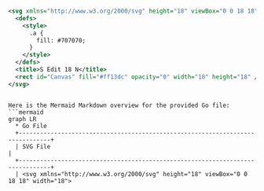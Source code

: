 ```svg

<svg xmlns="http://www.w3.org/2000/svg" height="18" viewBox="0 0 18 18" width="18">
  <defs>
    <style>
      .a {
        fill: #707070;
      }
    </style>
  </defs>
  <title>S Edit 18 N</title>
  <rect id="Canvas" fill="#ff13dc" opacity="0" width="18" height="18" /><path class="a" d="M16.7835,4.1,13.9,1.216a.60751.60751,0,0,0-.433-.1765H13.45a.6855.6855,0,0,0-.4635.203L2.542,11.686a.49494.49494,0,0,0-.1255.211L1.0275,16.55c-.057.1885.2295.4255.3915.4255a.12544.12544,0,0,0,.031-.0035c.138-.0315,3.933-1.172,4.6555-1.389a.486.486,0,0,0,.207-.1245L16.7565,5.014a.686.686,0,0,0,.2-.4415A.61049.61049,0,0,0,16.7835,4.1ZM5.7,14.658c-1.0805.3245-2.431.7325-3.3645,1.011L3.34,12.304Z" />
</svg>

```

```mermaid

Here is the Mermaid Markdown overview for the provided Go file:
```mermaid
graph LR
  * Go File
  +-------------------------------------------------------------------------------+
  | SVG File                                                                  |
  +-------------------------------------------------------------------------------+
  | <svg xmlns="http://www.w3.org/2000/svg" height="18" viewBox="0 0 18 18" width="18">

```
